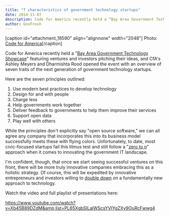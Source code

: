 ```yaml
---
title: "7 characteristics of government technology startups"
date: 2014-11-07
description: Code for America recently held a “Bay Area Government Technology Showcase” featuring ventures and investors pitching their ideas, and CfA’s Ashley Meyers and Dharmishta Rood opened the event with an overview of seven traits of the next generation of government technology startups.
author: GovFresh
---
```


[caption id="attachment_18590" align="alignnone" width="2048"] Photo: <a href="http://codeforamerica.org">Code for America</a>[/caption]

Code for America recently held a "<a href='http://www.codeforamerica.org/companies/bay-area-government-technology-showcase/'>Bay Area Government Technology Showcase</a>" featuring ventures and investors pitching their ideas, and CfA's Ashley Meyers and Dharmishta Rood opened the event with an overview of seven traits of the next generation of government technology startups.

Here are the seven principles outlined:

<ol>
	<li>Use modern best practices to develop technology</li>
	<li>Design for and with people</li>
	<li>Charge less</li>
	<li>Help governments work together</li>
	<li>Deliver feedback to governments to help them improve their services</li>
	<li>Support open data</li>
	<li>Play well with others</li>
</ol>

While the principles don't explicitly say "open source software," we can all agree any company that incorporates this into its business model successfully meets these with flying colors. Unfortunately, to date, most civic-focused startups fail this litmus test and still follow a "<a href="http://www.sfgate.com/living/article/Entrepreneur-Peter-Thiel-talks-Zero-to-One-5771228.php">zero to n</a>" approach when it comes to innovating the government IT landscape.

I'm confident, though, that once we start seeing successful ventures on this front, there will be more truly innovative companies embracing this as a holistic strategy. Of course, this will be expedited by innovative entrepreneurs and investors willing to <a href="http://govfresh.com/2014/10/doubling-government-technology/" title="Doubling down on government technology">double down</a> on a fundamentally new approach to technology.

Watch the video and full playlist of presentations here:

https://www.youtube.com/watch?v=Xb45B89DZdM&amp;list=PL65XgbSILalWScsYVIYgZXy9OuRcFwwg4
